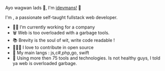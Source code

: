 Ayo wagwan lads 🤣, I'm [idevmans!](https://github.com/idevmans) 👋

I'm , a passionate self-taught fullstack web developer.

- 👨‍💻 I’m currently working for a company 
- 🗑️ Web is too overloaded with a garbage tools.
- 📚 Brevity is the soul of wit, write code readable !
- 🧑🏻‍🔬 I love to contribute in open source
- 📙 My main langs : js,c#,php,go, swift
- 🧰 Using more then 75 tools and technologies. Is not healthy guys, I told ya web is overloaded garbage.
